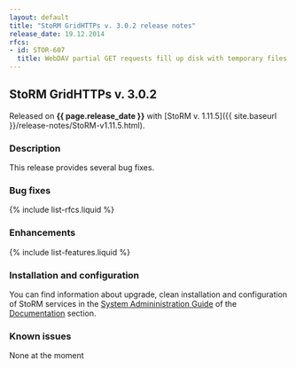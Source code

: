 ```yaml
---
layout: default
title: "StoRM GridHTTPs v. 3.0.2 release notes"
release_date: 19.12.2014
rfcs:
- id: STOR-607
  title: WebDAV partial GET requests fill up disk with temporary files
---
```


## StoRM GridHTTPs v. 3.0.2

Released on **{{ page.release_date }}** with [StoRM v. 1.11.5]({{ site.baseurl }}/release-notes/StoRM-v1.11.5.html).

### Description

This release provides several bug fixes.

### Bug fixes

{% include list-rfcs.liquid %}

### Enhancements

{% include list-features.liquid %}

### Installation and configuration

You can find information about upgrade, clean installation and configuration of StoRM services in the [System Admininistration Guide][storm-sysadmin-guide] of the [Documentation][storm-documentation] section.

### Known issues

None at the moment

[storm-documentation]: {{site.baseurl}}/documentation.html
[storm-sysadmin-guide]: {{site.baseurl}}/documentation/sysadmin-guide/1.11.5
